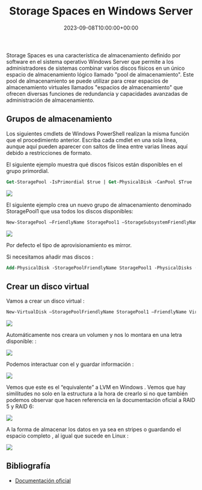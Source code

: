 ﻿---
title: "Storage Spaces en Windows Server"
date: 2023-09-08T10:00:00+00:00
description: Aprende cómo usar Storage Spaces en Windows Server
tags: [Linux,Sistemas,ISO,ASO]
hero: images/sistemas/storage_spaces/portada.png
---


Storage Spaces es una característica de almacenamiento definido por software en el sistema operativo Windows Server que permite a los administradores de sistemas combinar varios discos físicos en un único espacio de almacenamiento lógico llamado "pool de almacenamiento". Este pool de almacenamiento se puede utilizar para crear espacios de almacenamiento virtuales llamados "espacios de almacenamiento" que ofrecen diversas funciones de redundancia y capacidades avanzadas de administración de almacenamiento.

## Grupos de almacenamiento

Los siguientes cmdlets de Windows PowerShell realizan la misma función que el procedimiento anterior. Escriba cada cmdlet en una sola línea, aunque aquí pueden aparecer con saltos de línea entre varias líneas aquí debido a restricciones de formato.

El siguiente ejemplo muestra qué discos físicos están disponibles en el grupo primordial. 

```ps
Get-StoragePool -IsPrimordial $true | Get-PhysicalDisk -CanPool $True
```

![](../img/Aspose.Words.2ccae554-4864-4939-8439-3bfaf64ead92.001.png)

El siguiente ejemplo crea un nuevo grupo de almacenamiento denominado StoragePool1 que usa todos los discos disponibles:

```ps
New-StoragePool –FriendlyName StoragePool1 –StorageSubsystemFriendlyName "Windows Storage\*" –PhysicalDisks (Get-PhysicalDisk –CanPool $True) 
```

![](../img/Aspose.Words.2ccae554-4864-4939-8439-3bfaf64ead92.002.png)

Por defecto el tipo de aprovisionamiento es mirror.

Si necesitamos añadir mas discos :

```ps
Add-PhysicalDisk -StoragePoolFriendlyName StoragePool1 -PhysicalDisks (Get-PhysicalDisk  - CanPool $True)
```

## Crear un disco virtual

Vamos a crear un disco virtual :

```ps
New-VirtualDisk –StoragePoolFriendlyName StoragePool1 –FriendlyName VirtualDisk1 –Size (8GB)
```

![](../img/Aspose.Words.2ccae554-4864-4939-8439-3bfaf64ead92.003.jpeg)

Automáticamente nos creara un volumen y nos lo montara en una letra disponible: :

![](../img/Aspose.Words.2ccae554-4864-4939-8439-3bfaf64ead92.004.jpeg)

Podemos interactuar con el y guardar información :

![](../img/Aspose.Words.2ccae554-4864-4939-8439-3bfaf64ead92.005.png)

Vemos que este es el “equivalente” a LVM en Windows . Vemos que hay similitudes no solo en la estructura a la hora de crearlo si no que también podemos observar que hacen referencia en la documentación oficial a RAID 5 y RAID 6:

![](../img/Aspose.Words.2ccae554-4864-4939-8439-3bfaf64ead92.006.png)

A la forma de almacenar los datos en ya sea en stripes o guardando el espacio completo , al igual que sucede en Linux :

![](../img/Aspose.Words.2ccae554-4864-4939-8439-3bfaf64ead92.007.jpeg)

## Bibliografía

- [Documentación oficial](https://learn.microsoft.com/es-es/windows-server/storage/storage-spaces/deploy-standalone-storage-spaces) 

